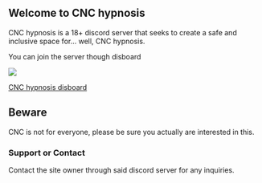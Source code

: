 ## Welcome to CNC hypnosis

CNC hypnosis is a 18+ discord server that seeks to create a safe and inclusive space for...
well, CNC hypnosis.

You can join the server though disboard

<!---
# <iframe src="https://discord.com/widget?id=997558868202754109&theme=light" width="350" height="500" allowtransparency="true" frameborder="0" sandbox="allow-popups allow-popups-to-escape-sandbox allow-same-origin allow-scripts"></iframe>
-->

[<img src="https://discord.com/api/guilds/997558868202754109/widget.png?style=banner4">](https://discord.gg/FsK5EPZX5U)

[CNC hypnosis disboard](https://disboard.org/server/997558868202754109)

## Beware ##

CNC is not for everyone, please be sure you actually are interested in this.

### Support or Contact

Contact the site owner through said discord server for any inquiries.

